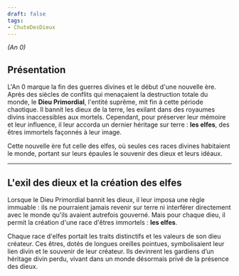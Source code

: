 ```yaml
---
draft: false
tags:
- ChuteDesDieux
---
```


*(An 0)*

## Présentation

L'An 0 marque la fin des guerres divines et le début d'une nouvelle ère. Après des siècles de conflits qui menaçaient la destruction totale du monde, le **Dieu Primordial**, l'entité suprême, mit fin à cette période chaotique. Il bannit les dieux de la terre, les exilant dans des royaumes divins inaccessibles aux mortels. Cependant, pour préserver leur mémoire et leur influence, il leur accorda un dernier héritage sur terre : **les elfes**, des êtres immortels façonnés à leur image.

Cette nouvelle ère fut celle des elfes, où seules ces races divines habitaient le monde, portant sur leurs épaules le souvenir des dieux et leurs idéaux.

---

## L'exil des dieux et la création des elfes

Lorsque le Dieu Primordial bannit les dieux, il leur imposa une règle immuable : ils ne pourraient jamais revenir sur terre ni interférer directement avec le monde qu'ils avaient autrefois gouverné. Mais pour chaque dieu, il permit la création d'une race d'êtres immortels : **les elfes**. 

Chaque race d'elfes portait les traits distinctifs et les valeurs de son dieu créateur. Ces êtres, dotés de longues oreilles pointues, symbolisaient leur lien divin et le souvenir de leur créateur. Ils devinrent les gardiens d’un héritage divin perdu, vivant dans un monde désormais privé de la présence des dieux.